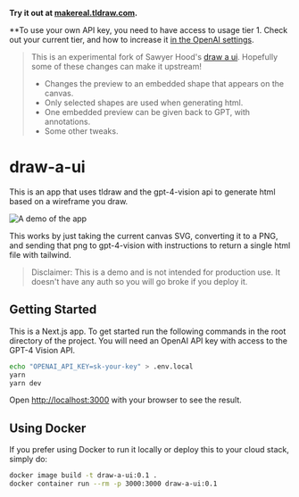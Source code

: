 **Try it out at [makereal.tldraw.com](https://makereal.tldraw.com/).**

\*\*To use your own API key, you need to have access to usage tier 1. Check out your current tier, and how to increase it [in the OpenAI settings](http://platform.openai.com/account/limits).

> This is an experimental fork of Sawyer Hood's [draw a ui](https://github.com/SawyerHood/draw-a-ui).
> Hopefully some of these changes can make it upstream!
>
> - Changes the preview to an embedded shape that appears on the canvas.
> - Only selected shapes are used when generating html.
> - One embedded preview can be given back to GPT, with annotations.
> - Some other tweaks.

# draw-a-ui

This is an app that uses tldraw and the gpt-4-vision api to generate html based on a wireframe you draw.

![A demo of the app](./demo.gif)

This works by just taking the current canvas SVG, converting it to a PNG, and sending that png to gpt-4-vision with instructions to return a single html file with tailwind.

> Disclaimer: This is a demo and is not intended for production use. It doesn't have any auth so you will go broke if you deploy it.

## Getting Started

This is a Next.js app. To get started run the following commands in the root directory of the project. You will need an OpenAI API key with access to the GPT-4 Vision API.

```bash
echo "OPENAI_API_KEY=sk-your-key" > .env.local
yarn
yarn dev
```

Open [http://localhost:3000](http://localhost:3000) with your browser to see the result.

## Using Docker

If you prefer using Docker to run it locally or deploy this to your cloud stack, simply do:
```bash
docker image build -t draw-a-ui:0.1 .
docker container run --rm -p 3000:3000 draw-a-ui:0.1
```
